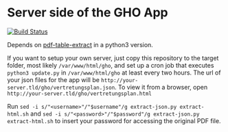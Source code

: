 # Server side of the GHO App

[![Build Status](https://travis-ci.org/gamingh/ghoAepp-server-side.svg?branch=master)](https://travis-ci.org/gamingh/ghoAepp-server-side)

Depends on [pdf-table-extract](https://github.com/JBBgameich/pdf-table-extract) in a python3 version.

If you want to setup your own server, just copy this repository to the target folder, most likely `/var/www/html/gho`, and set up a cron job that executes `python3 update.py` in `/var/www/html/gho` at least every two hours. The url of your json files for the app will be `http://your-server.tld/gho/vertretungsplan.json`. To view it from a browser, open `http://your-server.tld/gho/vertretungsplan.html`

Run
`sed -i s/"<username>"/"$username"/g extract-json.py extract-html.sh`
and
`sed -i s/"<password>"/"$password"/g extract-json.py extract-html.sh`
to insert your password for accessing the original PDF file.

